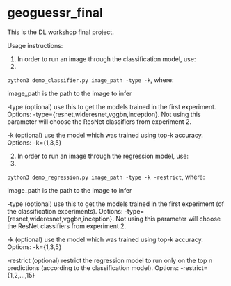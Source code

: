 # geoguessr_final
This is the DL workshop final project.

Usage instructions:
1. In order to run an image through the classification model, use:
2. 
```python3 demo_classifier.py image_path -type -k```, where:

image_path is the path to the image to infer

-type (optional) use this to get the models trained in the first experiment.
Options: -type={resnet,wideresnet,vggbn,inception}. Not using this parameter will choose the ResNet classifiers from experiment 2.

-k (optional) use the model which was trained using top-k accuracy. Options: -k={1,3,5}

2. In order to run an image through the regression model, use:
3. 
```python3 demo_regression.py image_path -type -k -restrict```, where:

image_path is the path to the image to infer

-type (optional) use this to get the models trained in the first experiment (of the classification experiments).
Options: -type={resnet,wideresnet,vggbn,inception}. Not using this parameter will choose the ResNet classifiers from experiment 2.

-k (optional) use the model which was trained using top-k accuracy. Options: -k={1,3,5}

-restrict (optional) restrict the regression model to run only on the top n predictions (according to the classification model). Options: -restrict={1,2,...,15}
